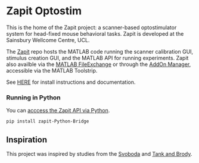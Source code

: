 # Zapit Optostim

This is the home of the Zapit project: a scanner-based optostimulator system for head-fixed mouse behavioral tasks.
Zapit is developed at the Sainsbury Wellcome Centre, UCL. 

The [Zapit](https://github.com/Zapit-Optostim/zapit) repo hosts the MATLAB code running the scanner calibration GUI, stimulus creation GUI, and the MATLAB API for running experiments. Zapit also availble via the [MATLAB FileExchange](https://uk.mathworks.com/matlabcentral/fileexchange/122142-zapit) or through the [AddOn Manager](https://uk.mathworks.com/help/matlab/matlab_env/get-add-ons.html), accessible via the MATLAB Toolstrip.

See [HERE](https://zapit.gitbook.io/user-guide/) for install instructions and documentation. 

### Running in Python
You can [acccess the Zapit API via Python](https://github.com/Zapit-Optostim/zapit-Python-Bridge).
```
pip install zapit-Python-Bridge
```

## Inspiration
This project was inspired by studies from the [Svoboda](https://www.cell.com/neuron/fulltext/S0896-6273(13)00924-0) and [Tank and Brody](https://elifesciences.org/articles/70263). 
